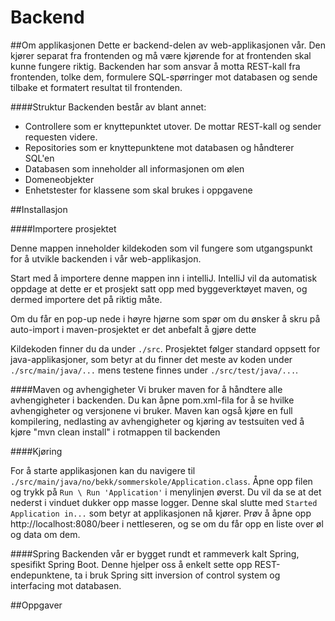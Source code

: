 # Backend

##Om applikasjonen
Dette er backend-delen av web-applikasjonen vår. Den kjører separat fra frontenden og må
være kjørende for at frontenden skal kunne fungere riktig. Backenden har som ansvar å motta REST-kall
fra frontenden, tolke dem, formulere SQL-spørringer mot databasen og sende tilbake et formatert resultat til frontenden.

####Struktur
Backenden består av blant annet: 

+   Controllere som er knyttepunktet utover. De mottar REST-kall og sender requesten videre.
+   Repositories som er knyttepunktene mot databasen og håndterer SQL'en
+   Databasen som inneholder all informasjonen om ølen
+   Domeneobjekter
+   Enhetstester for klassene som skal brukes i oppgavene

##Installasjon

####Importere prosjektet


Denne mappen inneholder kildekoden som vil fungere som utgangspunkt for å utvikle backenden i vår web-applikasjon.


Start med å importere denne mappen inn i intelliJ. IntelliJ vil da automatisk oppdage at dette er
et prosjekt satt opp med byggeverktøyet maven, og dermed importere det på riktig måte. 

Om du får en pop-up nede i høyre hjørne som spør om du ønsker
 å skru på auto-import i maven-prosjektet er det anbefalt å gjøre dette

 
Kildekoden finner du da under `./src`. Prosjektet følger standard oppsett for java-applikasjoner, som betyr
at du finner det meste av koden under `./src/main/java/...` mens testene finnes under `./src/test/java/...`.

####Maven og avhengigheter
Vi bruker maven for å håndtere alle avhengigheter i backenden. Du kan åpne pom.xml-fila for å se 
hvilke avhengigheter og versjonene vi bruker. Maven kan også kjøre en full kompilering, nedlasting av avhengigheter
og kjøring av testsuiten ved å kjøre "mvn clean install" i rotmappen til backenden

####Kjøring

For å starte applikasjonen kan du navigere til `./src/main/java/no/bekk/sommerskole/Application.class`.
Åpne opp filen og trykk på `Run \ Run 'Application'` i menylinjen øverst. Du vil da se at det nederst i vinduet dukker 
opp masse logger. Denne skal slutte med `Started Application in...` som betyr at applikasjonen nå kjører. Prøv å åpne opp
http://localhost:8080/beer i nettleseren, og se om du får opp en liste over øl og data om dem.

####Spring
Backenden vår er bygget rundt et rammeverk kalt Spring, spesifikt Spring Boot. Denne hjelper oss å enkelt sette opp 
REST-endepunktene, ta i bruk Spring sitt inversion of control system og interfacing mot databasen.



##Oppgaver
